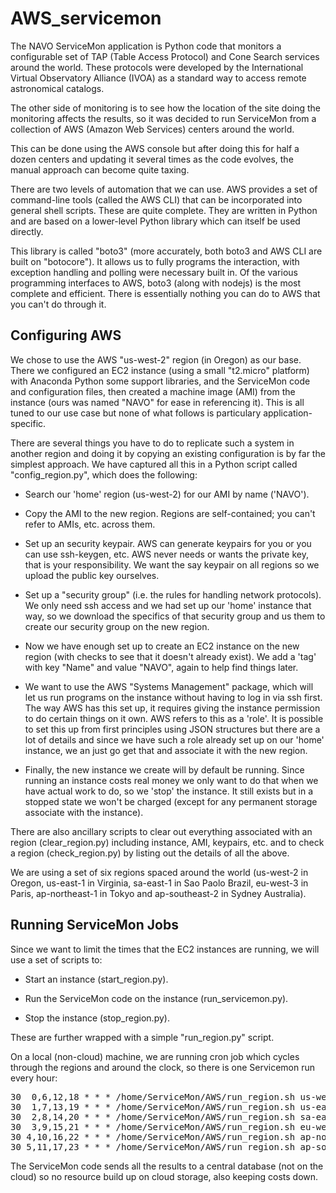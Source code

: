 # AWS_servicemon

The NAVO ServiceMon application is Python code that monitors a configurable set
of TAP (Table Access Protocol) and Cone Search services around the world.  These
protocols were developed by the International Virtual Observatory Alliance (IVOA)
as a standard way to access remote astronomical catalogs.

The other side of monitoring is to see how the location of the site doing the
monitoring affects the results, so it was decided to run ServiceMon from a collection
of AWS (Amazon Web Services) centers around the world.  

This can be done using the AWS console but after doing this for half a dozen centers 
and updating it several times as the code evolves, the manual approach can become
quite taxing.  

There are two levels of automation that we can use.  AWS provides a set of command-line
tools (called the AWS CLI) that can be incorporated into general shell scripts.  These
are quite complete.  They are written in Python and are based on a lower-level Python
library which can itself be used directly.

This library is called "boto3" (more accurately, both boto3 and AWS CLI are built on
"botocore").  It allows us to fully programs the interaction, with exception 
handling and polling were necessary built in.  Of the various programming interfaces
to AWS, boto3 (along with nodejs) is the most complete and efficient.  There is 
essentially nothing you can do to AWS that you can't do through it.


## Configuring AWS

We chose to use the AWS "us-west-2" region (in Oregon) as our base.  There we 
configured an EC2 instance (using a small "t2.micro" platform) with Anaconda Python
some support libraries, and the ServiceMon code and configuration files, then created 
a machine image (AMI) from the instance (ours was named "NAVO" for ease in referencing it).
This is all tuned to our use case but none of what follows is particulary 
application-specific.

There are several things you have to do to replicate such a system in another 
region and doing it by copying an existing configuration is by far the simplest
approach.  We have captured all this in a Python script called "config_region.py",
which does the following:

* Search our 'home' region (us-west-2) for our AMI by name ('NAVO').

* Copy the AMI to the new region.  Regions are self-contained; you
can't refer to AMIs, etc. across them.

* Set up an security keypair. AWS can generate keypairs for you or
you can use ssh-keygen, etc. AWS never needs or wants the private
key, that is your responsibility.  We want the say keypair on all
regions so we upload the public key ourselves.

* Set up a "security group" (i.e. the rules for handling network
protocols).  We only need ssh access and we had set up our 'home'
instance that way, so we download the specifics of that security
group and us them to create our security group on the new region.

* Now we have enough set up to create an EC2 instance on the new
region (with checks to see that it doesn't already exist). We
add a 'tag' with key "Name" and value "NAVO", again to help 
find things later.

* We want to use the AWS "Systems Management" package, which will
let us run programs on the instance without having to log in
via ssh first.  The way AWS has this set up, it requires giving
the instance permission to do certain things on it own.  AWS
refers to this as a 'role'.  It is possible to set this up from
first principles using JSON structures but there are a lot of 
details and since we have such a role already set up on our
'home' instance, we an just go get that and associate it with
the new region.

* Finally, the new instance we create will by default be running.
Since running an instance costs real money we only want to do
that when we have actual work to do, so we 'stop' the instance.
It still exists but in a stopped state we won't be charged
(except for any permanent storage associate with the instance).

There are also ancillary scripts to clear out everything associated with an
region (clear_region.py) including instance, AMI, keypairs, etc. and to 
check a region (check_region.py) by listing out the details of all the above.

We are using a set of six regions spaced around the world (us-west-2 in Oregon,
us-east-1 in Virginia, sa-east-1 in Sao Paolo Brazil, eu-west-3 in Paris,
ap-northeast-1 in Tokyo and ap-southeast-2 in Sydney Australia).


## Running ServiceMon Jobs

Since we want to limit the times that the EC2 instances are running, we will
use a set of scripts to:

* Start an instance (start_region.py).

* Run the ServiceMon code on the instance (run_servicemon.py).

* Stop the instance (stop_region.py).

These are further wrapped with a simple "run_region.py" script.

On a local (non-cloud) machine, we are running cron job which cycles through 
the regions and around the clock, so there is one Servicemon run every hour:

<pre>
30  0,6,12,18 * * * /home/ServiceMon/AWS/run_region.sh us-west-2      >> /tmp/ServiceMon.debug 2>&1
30  1,7,13,19 * * * /home/ServiceMon/AWS/run_region.sh us-east-1      >> /tmp/ServiceMon.debug 2>&1
30  2,8,14,20 * * * /home/ServiceMon/AWS/run_region.sh sa-east-1      >> /tmp/ServiceMon.debug 2>&1
30  3,9,15,21 * * * /home/ServiceMon/AWS/run_region.sh eu-west-3      >> /tmp/ServiceMon.debug 2>&1
30 4,10,16,22 * * * /home/ServiceMon/AWS/run_region.sh ap-northeast-1 >> /tmp/ServiceMon.debug 2>&1
30 5,11,17,23 * * * /home/ServiceMon/AWS/run_region.sh ap-southeast-2 >> /tmp/ServiceMon.debug 2>&1
</pre>

The ServiceMon code sends all the results to a central database (not on the
cloud) so no resource build up on cloud storage, also keeping costs down.

